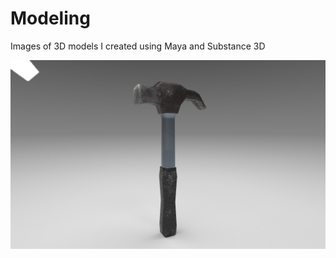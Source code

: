 # Modeling
Images of 3D models I created using Maya and Substance 3D

![alt text](https://github.com/Matt01234/Modeling/blob/main/Hammer.jpg?raw=true)

